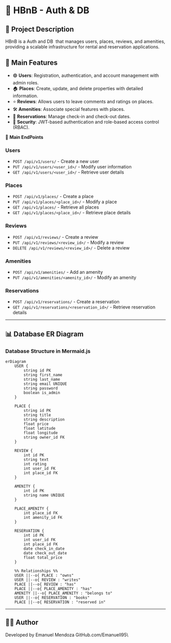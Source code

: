# 🏡 HBnB - Auth & DB

## 📌 Project Description

HBnB is a Auth and DB  that manages users, places, reviews, and amenities, providing a scalable infrastructure for rental and reservation applications.

## 🚀 Main Features

- 🟢 **Users**: Registration, authentication, and account management with admin roles.
- 🏠 **Places**: Create, update, and delete properties with detailed information.
- ⭐ **Reviews**: Allows users to leave comments and ratings on places.
- 🛠️ **Amenities**: Associate special features with places.
- 📅 **Reservations**: Manage check-in and check-out dates.
- 🔐 **Security**: JWT-based authentication and role-based access control (RBAC).

🏡 **Main EndPoints**

### **Users**

- `POST /api/v1/users/` - Create a new user
- `PUT /api/v1/users/<user_id>/` - Modify user information
- `GET /api/v1/users/<user_id>/` - Retrieve user details

### **Places**

- `POST /api/v1/places/` - Create a place
- `PUT /api/v1/places/<place_id>/` - Modify a place
- `GET /api/v1/places/` - Retrieve all places
- `GET /api/v1/places/<place_id>/` - Retrieve place details

### **Reviews**

- `POST /api/v1/reviews/` - Create a review
- `PUT /api/v1/reviews/<review_id>/` - Modify a review
- `DELETE /api/v1/reviews/<review_id>/` - Delete a review

### **Amenities**

- `POST /api/v1/amenities/` - Add an amenity
- `PUT /api/v1/amenities/<amenity_id>/` - Modify an amenity

### **Reservations**

- `POST /api/v1/reservations/` - Create a reservation
- `GET /api/v1/reservations/<reservation_id>/` - Retrieve reservation details

---

## 📊 Database ER Diagram

### **Database Structure in Mermaid.js**

```mermaid
erDiagram
    USER {
        string id PK
        string first_name
        string last_name
        string email UNIQUE
        string password
        boolean is_admin
    }

    PLACE {
        string id PK
        string title
        string description
        float price
        float latitude
        float longitude
        string owner_id FK
    }

    REVIEW {
        int id PK
        string text
        int rating
        int user_id FK
        int place_id FK
    }

    AMENITY {
        int id PK
        string name UNIQUE
    }

    PLACE_AMENITY {
        int place_id FK
        int amenity_id FK
    }

    RESERVATION {
        int id PK
        int user_id FK
        int place_id FK
        date check_in_date
        date check_out_date
        float total_price
    }

    %% Relationships %%
    USER ||--o{ PLACE : "owns"
    USER ||--o{ REVIEW : "writes"
    PLACE ||--o{ REVIEW : "has"
    PLACE ||--o{ PLACE_AMENITY : "has"
    AMENITY ||--o{ PLACE_AMENITY : "belongs to"
    USER ||--o{ RESERVATION : "books"
    PLACE ||--o{ RESERVATION : "reserved in"
```

---

## 👨‍💻 Author

Developed by Emanuel Mendoza GitHub.com/Emanuell95\


